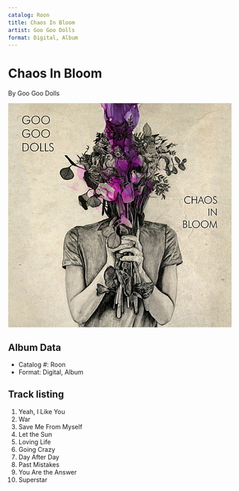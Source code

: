 ```yaml
---
catalog: Roon
title: Chaos In Bloom
artist: Goo Goo Dolls
format: Digital, Album
---
```


# Chaos In Bloom

By Goo Goo Dolls

![](../../assets/albumcovers/Goo_Goo_Dolls-Chaos_In_Bloom.png)

## Album Data

- Catalog #: Roon
- Format: Digital, Album


## Track listing


1. Yeah, I Like You
2. War
3. Save Me From Myself
4. Let the Sun
5. Loving Life
6. Going Crazy
7. Day After Day
8. Past Mistakes
9. You Are the Answer
10. Superstar

